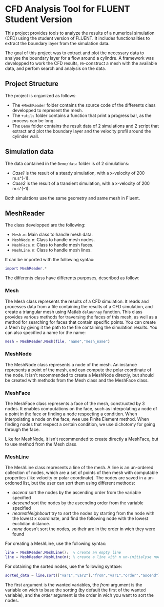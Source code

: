  # CFD Analysis Tool for FLUENT Student Version

This project provides tools to analyze the results of a numerical simulation (CFD) using the student version of FLUENT. It includes functionalities to extract the boundary layer from the simulation data.

The goal of this project was to extract and plot the necessary data to analyse the boundary layer for a flow around a cylindre. A framework was developped to work the CFD results, re-construct a mesh with the available data, and perfom search and analysis on the data.

## Project Structure

The project is organized as follows:
- The `+MeshReader` folder contains the source code of the differents class developped to represent the mesh.
- The `+utils` folder contains a function that print a progress bar, as the process can be long.
- The `Demo` folder contains the result data of 2 simulations and 2 script that extract and plot the boundary layer and the velocity profil around the cylinder wall.

## Simulation data

The data contained in the `Demo/data` folder is of 2 simulations:
- *Case1* is the result of a steady simulation, with a x-velocity of 200 m.s^(-1).
- *Case2* is the result of a transient simulation, with a x-velocity of 200 m.s^(-1).

Both simulations use the same geometry and same mesh in Fluent.

## MeshReader

The class developped are the following:
- `Mesh.m`: Main class to handle mesh data.
- `MeshNode.m`: Class to handle mesh nodes.
- `MeshFace.m`: Class to handle mesh faces.
- `MeshLine.m`: Class to handle mesh lines.

It can be imported with the following syntax:
```matlab
import MeshReader.*
```

The differents class have differents purposes, described as follow:

### Mesh

The Mesh class represents the results of a CFD simulation. It reads and processes data from a file containing the results of a CFD simulation, and create a triangular mesh using Matlab `delaunnay` function. This class provides various methods for traversing the faces of this mesh, as well as a method for searching for faces that contain specific points.
You can create a Mesh by giving it the path to the file containing the simulation results. You can also specified a name for the name:
``` matlab
mesh = MeshReader.Mesh(file, "name","mesh_name")
```

### MeshNode

The MeshNode class represents a node of the mesh. An instance represents a point of the mesh, and can compute the polar coordinate of the node. 
It isn't recommended to create a MeshNode directly, but should be created with methods from the Mesh class and the MeshFace class.

### MeshFace

The MeshFace class represents a face of the mesh, constructed by 3 nodes. It enables computations on the face, such as interpolating a node of a point in the face or finding a node respecting a condition. When interpolating a node on the face, wee use Finite Element method. When finding nodes that respect a certain condition, we use dichotomy for going through the face.

Like for MeshNode, it isn't recommended to create directly a MeshFace, but to use method from the Mesh class.

### MeshLine

The MeshLine class represents a line of the mesh. A line is an un-ordered collection of nodes, which are a set of points of then mesh with computable properties (like velocity or polar coordinate). The nodes are saved in a un-ordoned list, but the user can sort them using different methods:
- *ascend* sort the nodes by the ascending order from the variable specified
- *descend* sort the nodes by the ascending order from the variable specified
- *nearestNeighbourt* try to sort the nodes by starting from the node with the lowest x coordinate, and find the following node with the lowest euclidian distance.
- *none* doesn't sort the nodes, so their are in the order in wich they were found

For creating a MeshLine, use the following syntax:
```matlab
line = MeshReader.MeshLine();  % create an empty line
line = MeshReader.MeshLine(n); % create a line with n un-initialyse node.
```
For obtaining the sorted nodes, use the following syntaxe:
```matlab
sorted_data = line.sort(["var1","var2"],"from","var1","order","ascend")
```
The first argument is the wanted variables, the *from* argument is the variable on wich to base the sorting (by default the first of the wanted variable), and the *order* argument is the order in wich you want to sort the nodes.